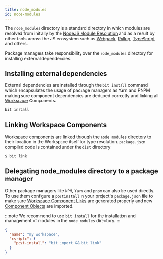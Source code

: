 ```yaml
---
title: node_modules
id: node-modules
---
```


The `node_modules` directory is a standard directory in which modules are resolved from initially by the [NodeJS Module Resolution](https://nodejs.org/api/modules.html#modules_loading_from_node_modules_folders) and as a result by other tools across the JS ecosystem such as [Webpack](/), [Rollup](/), [TypeScript](/) and others.

Package managers take responsibility over the `node_modules` directory for installing external dependencies.

## Installing external dependencies
External dependencies are installed through the `bit install` command which encapsulates the usage of package managers as Yarn and PNPM making sure component dependencies are deduped correctly and linking all [Workspace](/) Components.

```bash
bit install
```

## Linking Workspace Components
Workspace components are linked through the `node_modules` directory to their location in the Workspace itself for type resolution. `package.json` compiled code is contained under the `dist` directory

```bash
$ bit link
```

## Delegating node_modules directory to a package manager
Other package managers like `NPM`, `Yarn` and `pnpm` can also be used directly. To use them configure a `postinstall` in your project's `package.json` file to make sure [Workspace Component Links](workspace/component-links) are generated properly and new [Component Objects](components/component-objects) are imported.

:::note
We recommend to use `bit install` for the installation and management of modules in the `node_modules` directory.
:::

```json
{
  "name": "my workspace",
  "scripts": {
    "post-install": "bit import && bit link"
  }
}
```
